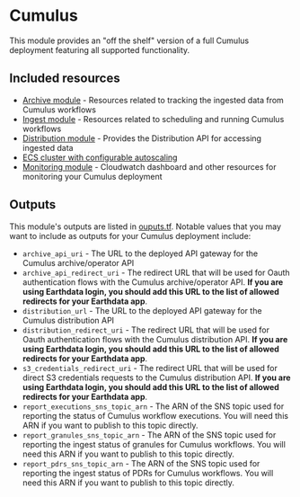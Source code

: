 # Cumulus

This module provides an "off the shelf" version of a full Cumulus deployment featuring all supported functionality.

## Included resources

- [Archive module](../archive/main.tf) - Resources related to tracking the ingested data from Cumulus workflows
- [Ingest module](../ingest/main.tf) - Resources related to scheduling and running Cumulus workflows
- [Distribution module](../distribution/main.tf) - Provides the Distribution API for accessing ingested data
- [ECS cluster with configurable autoscaling](./ecs_cluster.tf)
- [Monitoring module](../monitoring) - Cloudwatch dashboard and other resources for monitoring your Cumulus deployment

## Outputs

This module's outputs are listed in [ouputs.tf](./outputs.tf). Notable values that you may want to include as outputs for your Cumulus deployment include:

- `archive_api_uri` - The URL to the deployed API gateway for the Cumulus archive/operator API
- `archive_api_redirect_uri` - The redirect URL that will be used for Oauth authentication flows with the Cumulus archive/operator API. **If you are using Earthdata login, you should add this URL to the list of allowed redirects for your Earthdata app**.
- `distribution_url` - The URL to the deployed API gateway for the Cumulus distribution API
- `distribution_redirect_uri` - The redirect URL that will be used for Oauth authentication flows with the Cumulus distribution API. **If you are using Earthdata login, you should add this URL to the list of allowed redirects for your Earthdata app**.
- `s3_credentials_redirect_uri` - The redirect URL that will be used for direct S3 credentials requests to the Cumulus distribution API. **If you are using Earthdata login, you should add this URL to the list of allowed redirects for your Earthdata app**.
- `report_executions_sns_topic_arn` - The ARN of the SNS topic used for reporting the status of Cumulus workflow executions. You will need this ARN if you want to publish to this topic directly.
- `report_granules_sns_topic_arn` - The ARN of the SNS topic used for reporting the ingest status of granules for Cumulus workflows. You will need this ARN if you want to publish to this topic directly.
- `report_pdrs_sns_topic_arn` - The ARN of the SNS topic used for reporting the ingest status of PDRs for Cumulus workflows. You will need this ARN if you want to publish to this topic directly.
